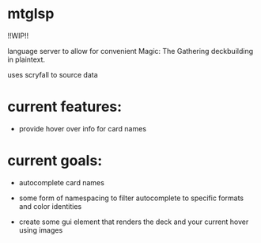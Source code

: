 # mtglsp

!!WIP!!

language server to allow for convenient Magic: The Gathering deckbuilding in plaintext.

uses scryfall to source data

# current features:

- provide hover over info for card names

# current goals:

- autocomplete card names 

- some form of namespacing to filter autocomplete to specific formats and color identities

- create some gui element that renders the deck and your current hover using images


